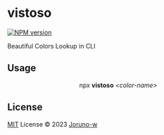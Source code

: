 # vistoso

[![NPM version](https://img.shields.io/npm/v/vistoso?color=a1b858&label=)](https://www.npmjs.com/package/vistoso)

Beautiful Colors Lookup in CLI

## Usage

<div align='center'>npx <strong>vistoso</strong> <em>&lt;color-name&gt;</em></div>

<div align='center'><img src='https://github.com/Joruno-w/vistoso/assets/54349117/fb4b8630-b4b7-4ec2-b3d3-7e083509ce59' alt='' /></div>

## License
[MIT](./LICENSE) License © 2023 [Joruno-w](https://github.com/Joruno-w)
